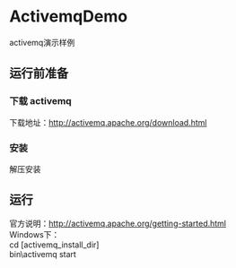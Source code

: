 # ActivemqDemo
activemq演示样例

## 运行前准备
### 下载 activemq
  下载地址：http://activemq.apache.org/download.html
### 安装
  解压安装
## 运行
  官方说明：http://activemq.apache.org/getting-started.html   
  Windows下：  
  cd [activemq_install_dir]   
  bin\activemq start
